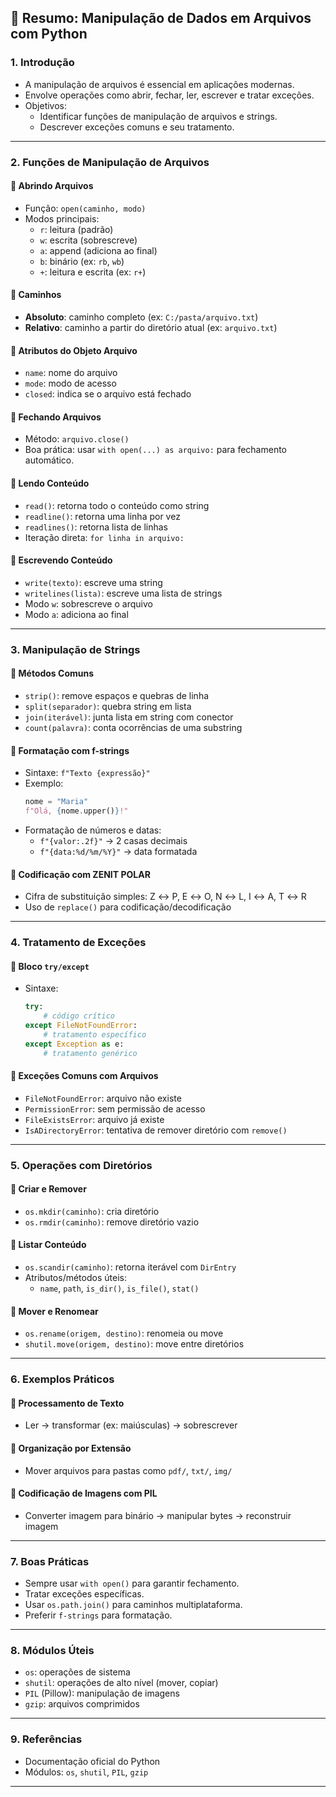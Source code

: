 
## 📘 Resumo: Manipulação de Dados em Arquivos com Python

### 1. Introdução
- A manipulação de arquivos é essencial em aplicações modernas.
- Envolve operações como abrir, fechar, ler, escrever e tratar exceções.
- Objetivos:
  - Identificar funções de manipulação de arquivos e strings.
  - Descrever exceções comuns e seu tratamento.

---

### 2. Funções de Manipulação de Arquivos

#### 🔹 Abrindo Arquivos
- Função: `open(caminho, modo)`
- Modos principais:
  - `r`: leitura (padrão)
  - `w`: escrita (sobrescreve)
  - `a`: append (adiciona ao final)
  - `b`: binário (ex: `rb`, `wb`)
  - `+`: leitura e escrita (ex: `r+`)

#### 🔹 Caminhos
- **Absoluto**: caminho completo (ex: `C:/pasta/arquivo.txt`)
- **Relativo**: caminho a partir do diretório atual (ex: `arquivo.txt`)

#### 🔹 Atributos do Objeto Arquivo
- `name`: nome do arquivo
- `mode`: modo de acesso
- `closed`: indica se o arquivo está fechado

#### 🔹 Fechando Arquivos
- Método: `arquivo.close()`
- Boa prática: usar `with open(...) as arquivo:` para fechamento automático.

#### 🔹 Lendo Conteúdo
- `read()`: retorna todo o conteúdo como string
- `readline()`: retorna uma linha por vez
- `readlines()`: retorna lista de linhas
- Iteração direta: `for linha in arquivo:`

#### 🔹 Escrevendo Conteúdo
- `write(texto)`: escreve uma string
- `writelines(lista)`: escreve uma lista de strings
- Modo `w`: sobrescreve o arquivo
- Modo `a`: adiciona ao final

---

### 3. Manipulação de Strings

#### 🔹 Métodos Comuns
- `strip()`: remove espaços e quebras de linha
- `split(separador)`: quebra string em lista
- `join(iterável)`: junta lista em string com conector
- `count(palavra)`: conta ocorrências de uma substring

#### 🔹 Formatação com f-strings
- Sintaxe: `f"Texto {expressão}"`
- Exemplo:
  ```python
  nome = "Maria"
  f"Olá, {nome.upper()}!"
  ```
- Formatação de números e datas:
  - `f"{valor:.2f}"` → 2 casas decimais
  - `f"{data:%d/%m/%Y}"` → data formatada

#### 🔹 Codificação com ZENIT POLAR
- Cifra de substituição simples: Z ↔ P, E ↔ O, N ↔ L, I ↔ A, T ↔ R
- Uso de `replace()` para codificação/decodificação

---

### 4. Tratamento de Exceções

#### 🔹 Bloco `try/except`
- Sintaxe:
  ```python
  try:
      # código crítico
  except FileNotFoundError:
      # tratamento específico
  except Exception as e:
      # tratamento genérico
  ```

#### 🔹 Exceções Comuns com Arquivos
- `FileNotFoundError`: arquivo não existe
- `PermissionError`: sem permissão de acesso
- `FileExistsError`: arquivo já existe
- `IsADirectoryError`: tentativa de remover diretório com `remove()`

---

### 5. Operações com Diretórios

#### 🔹 Criar e Remover
- `os.mkdir(caminho)`: cria diretório
- `os.rmdir(caminho)`: remove diretório vazio

#### 🔹 Listar Conteúdo
- `os.scandir(caminho)`: retorna iterável com `DirEntry`
- Atributos/métodos úteis:
  - `name`, `path`, `is_dir()`, `is_file()`, `stat()`

#### 🔹 Mover e Renomear
- `os.rename(origem, destino)`: renomeia ou move
- `shutil.move(origem, destino)`: move entre diretórios

---

### 6. Exemplos Práticos

#### 🔹 Processamento de Texto
- Ler → transformar (ex: maiúsculas) → sobrescrever

#### 🔹 Organização por Extensão
- Mover arquivos para pastas como `pdf/`, `txt/`, `img/`

#### 🔹 Codificação de Imagens com PIL
- Converter imagem para binário → manipular bytes → reconstruir imagem

---

### 7. Boas Práticas
- Sempre usar `with open()` para garantir fechamento.
- Tratar exceções específicas.
- Usar `os.path.join()` para caminhos multiplataforma.
- Preferir `f-strings` para formatação.

---

### 8. Módulos Úteis
- `os`: operações de sistema
- `shutil`: operações de alto nível (mover, copiar)
- `PIL` (Pillow): manipulação de imagens
- `gzip`: arquivos comprimidos

---

### 9. Referências
- Documentação oficial do Python
- Módulos: `os`, `shutil`, `PIL`, `gzip`

---
